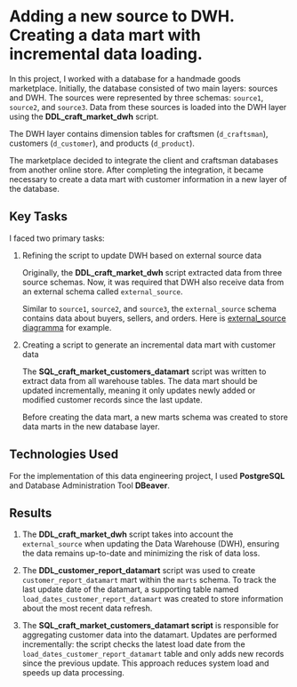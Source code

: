 # Adding a new source to DWH. Creating a data mart with incremental data loading.

In this project, I worked with a database for a handmade goods marketplace. Initially, the database consisted of two main layers: sources and DWH. The sources were represented by three schemas: `source1`, `source2`, and `source3`. Data from these sources is loaded into the DWH layer using the **DDL_craft_market_dwh** script.

The DWH layer contains dimension tables for craftsmen (`d_craftsman`), customers (`d_customer`), and products (`d_product`).

The marketplace decided to integrate the client and craftsman databases from another online store. After completing the integration, it became necessary to create a data mart with customer information in a new layer of the database.

## Key Tasks

I faced two primary tasks:

1. Refining the script to update DWH based on external source data

   Originally, the **DDL_craft_market_dwh** script extracted data from three source schemas. Now, it was required that DWH also receive data from an external schema called `external_source`.

   Similar to `source1`, `source2`, and `source3`, the `external_source` schema contains data about buyers, sellers, and orders. Here is [external_source diagramma](https://github.com/hellodiogenes/crafts_market_datamart/tree/main/image/external_source.png) for example.

2. Creating a script to generate an incremental data mart with customer data

   The **SQL_craft_market_customers_datamart** script was written to extract data from all warehouse tables. The data mart should be updated incrementally, meaning it only updates newly added or modified customer records since the last update.

   Before creating the data mart, a new marts schema was created to store data marts in the new database layer.

## Technologies Used

For the implementation of this data engineering project, I used **PostgreSQL** and Database Administration Tool **DBeaver**.

## Results

1. The **DDL_craft_market_dwh** script takes into account the `external_source` when updating the Data Warehouse (DWH), ensuring the data remains up-to-date and minimizing the risk of data loss.

2. The **DDL_customer_report_datamart** script was used to create `customer_report_datamart` mart within the `marts` schema. To track the last update date of the datamart, a supporting table named `load_dates_customer_report_datamart` was created to store information about the most recent data refresh.

3. The **SQL_craft_market_customers_datamart script** is responsible for aggregating customer data into the datamart. Updates are performed incrementally: the script checks the latest load date from the `load_dates_customer_report_datamart` table and only adds new records since the previous update. This approach reduces system load and speeds up data processing.